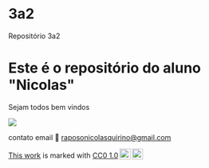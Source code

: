 # 3a2
Repositório 3a2

# Este é o repositório do aluno "Nicolas"

Sejam todos bem vindos

![](https://media.tenor.com/YVG0xDJg5eQAAAAM/teach-teaching.gif)

contato email 📧 raposonicolasquirino@gmail.com

<p xmlns:cc="http://creativecommons.org/ns#" ><a rel="cc:attributionURL" href="http://raposonicolasquirino@gmail.com">This work</a> is marked with <a href="https://creativecommons.org/publicdomain/zero/1.0/?ref=chooser-v1" target="_blank" rel="license noopener noreferrer" style="display:inline-block;">CC0 1.0<img style="height:22px!important;margin-left:3px;vertical-align:text-bottom;" src="https://mirrors.creativecommons.org/presskit/icons/cc.svg?ref=chooser-v1" alt=""><img style="height:22px!important;margin-left:3px;vertical-align:text-bottom;" src="https://mirrors.creativecommons.org/presskit/icons/zero.svg?ref=chooser-v1" alt=""></a></p>
